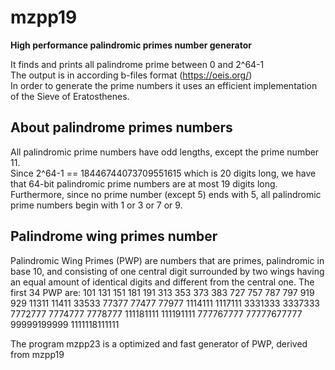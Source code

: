 # mzpp19
**High performance palindromic primes number generator**

It finds and prints all palindrome prime between 0 and 2^64-1<br>
The output is in according b-files format (https://oeis.org/)<br>
In order to generate the prime numbers it uses an efficient implementation of the Sieve of Eratosthenes.

## About palindrome primes numbers
All palindromic prime numbers have odd lengths, except the prime number 11.<br>
Since 2^64-1 == 18446744073709551615 which is 20 digits long, we have that 64-bit palindromic prime numbers are at most 19 digits long.<br>
Furthermore, since no prime number (except 5) ends with 5, all palindromic prime numbers begin with 1 or 3 or 7 or 9.

## Palindrome wing primes number
Palindromic Wing Primes (PWP) are numbers that are primes, palindromic in base 10, and consisting of one central digit surrounded by two wings having an equal amount of identical digits and different from the central one.
The first 34 PWP are:
101
131
151
181
191
313
353
373
383
727
757
787
797
919
929
11311
11411
33533
77377
77477
77977
1114111
1117111
3331333
3337333
7772777
7774777
7778777
111181111
111191111
777767777
77777677777
99999199999
1111118111111

The program mzpp23 is a optimized and fast generator of PWP, derived from mzpp19
